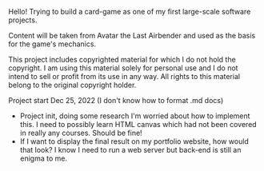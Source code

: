 Hello! Trying to build a card-game as one of my first large-scale software projects. 

Content will be taken from Avatar the Last Airbender and used as the basis for the game's mechanics. 

This project includes copyrighted material for which I do not hold the copyright. I am using this material solely for personal use and I do not intend to sell or profit from its use in any way. All rights to this material belong to the original copyright holder.

Project start Dec 25, 2022 (I don't know how to format .md docs)
- Project init, doing some research I'm worried about how to implement this. I need to possibly learn HTML canvas which had not been covered in really any courses. Should be fine!
- If I want to display the final result on my portfolio website, how would that look? I know I need to run a web server but back-end is still an enigma to me.


